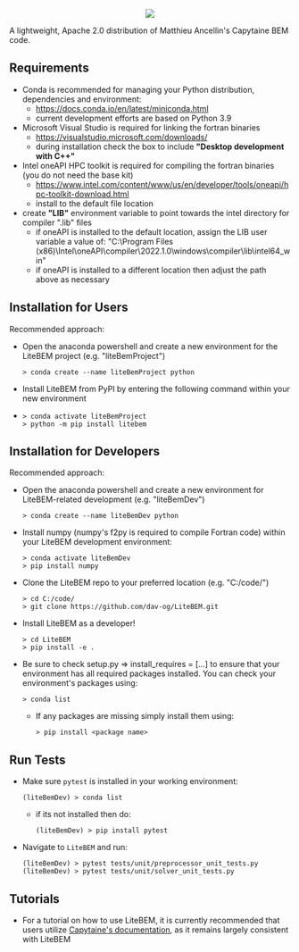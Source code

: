 <p align="center">
  <img src="https://user-images.githubusercontent.com/85766190/179303411-c334f676-2a17-4bad-a529-ff541957e335.PNG" />
</p>

A lightweight, Apache 2.0 distribution of Matthieu Ancellin's Capytaine BEM code.

## Requirements
  - Conda is recommended for managing your Python distribution, dependencies and environment:
    - https://docs.conda.io/en/latest/miniconda.html 
    - current development efforts are based on Python 3.9
  - Microsoft Visual Studio is required for linking the fortran binaries
    - https://visualstudio.microsoft.com/downloads/
    - during installation check the box to include **"Desktop development with C++"**
  - Intel oneAPI HPC toolkit is required for compiling the fortran binaries (you do not need the base kit)
    - https://www.intel.com/content/www/us/en/developer/tools/oneapi/hpc-toolkit-download.html
    - install to the default file location
  - create **"LIB"** environment variable to point towards the intel directory for compiler ".lib" files
    - if oneAPI is installed to the default location, assign the LIB user variable a value of: "C:\Program Files (x86)\Intel\oneAPI\compiler\2022.1.0\windows\compiler\lib\intel64_win"
    - if oneAPI is installed to a different location then adjust the path above as necessary

## Installation for Users
Recommended approach:

- Open the anaconda powershell and create a new environment for the LiteBEM project (e.g. "liteBemProject")
  ```shell
  > conda create --name liteBemProject python
  ```
- Install LiteBEM from PyPI by entering the following command within your new environment
-   ```shell
    > conda activate liteBemProject
    > python -m pip install litebem
    ```

## Installation for Developers
Recommended approach:

- Open the anaconda powershell and create a new environment for LiteBEM-related development (e.g. "liteBemDev")
  ```shell
  > conda create --name liteBemDev python
  ```
- Install numpy (numpy's f2py is required to compile Fortran code) within your LiteBEM development environment:
  ```shell
  > conda activate liteBemDev
  > pip install numpy
  ```
- Clone the LiteBEM repo to your preferred location (e.g. "C:/code/")
  ```shell
  > cd C:/code/
  > git clone https://github.com/dav-og/LiteBEM.git
  ```
- Install LiteBEM as a developer!
  ```shell
  > cd LiteBEM
  > pip install -e .
  ```
- Be sure to check setup.py => install_requires = [...] to ensure that your environment has all required packages installed. You can check your environment's packages using:
  ```shell
  > conda list
  ```
  - If any packages are missing simply install them using:
    ```shell
    > pip install <package name>
    ```

## Run Tests

- Make sure `pytest` is installed in your working environment:
  ```shell
  (liteBemDev) > conda list
  ```
  - if its not installed then do:
    ```shell
    (liteBemDev) > pip install pytest
    ```

- Navigate to `LiteBEM` and run:
  ```shell
  (liteBemDev) > pytest tests/unit/preprocessor_unit_tests.py
  (liteBemDev) > pytest tests/unit/solver_unit_tests.py
  ```

## Tutorials

- For a tutorial on how to use LiteBEM, it is currently recommended that users utilize [Capytaine's documentation](https://ancell.in/capytaine/latest/user_manual/tutorial.html), as it remains largely consistent with LiteBEM
